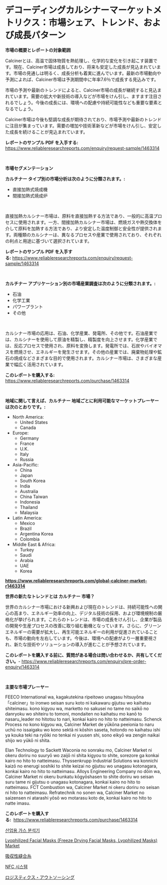 <p><h1>デコーディングカルシナーマーケットメトリクス：市場シェア、トレンド、および成長パターン</h1></p><p><strong>市場の概要とレポートの対象範囲</strong></p>
<p><p>Calcinerとは、高温で固体物質を熱処理し、化学的な変化を引き起こす装置です。現在、Calciner市場は成長しており、将来も安定した成長が見込まれています。市場の見通しは明るく、成長分析も着実に進んでいます。最新の市場動向や予測によれば、Calciner市場は予測期間中に年率7.6％で成長する見込みです。</p><p>市場の予測や最新のトレンドによると、Calciner市場の成長が継続すると見込まれています。需要の拡大や新技術の導入などが市場をけん引し、ますます注目されるでしょう。今後の成長には、環境への配慮や持続可能性なども重要な要素となるでしょう。</p><p>Calciner市場は今後も堅調な成長が期待されており、市場予測や最新のトレンドに注目が集まっています。需要の増加や技術革新などが市場をけん引し、安定した成長を続けることが見込まれています。</p></p>
<p><strong>レポートのサンプル PDF を入手する:</strong> <a href="https://www.reliableresearchreports.com/enquiry/request-sample/1463314">https://www.reliableresearchreports.com/enquiry/request-sample/1463314</a></p>
<p>&nbsp;</p>
<p><strong>市場セグメンテーション</strong></p>
<p><strong>カルチナー タイプ別の市場分析は次のように分類されます。:</strong></p>
<p><ul><li>直接加熱式焼成機</li><li>間接加熱式焼成炉</li></ul></p>
<p>&nbsp;</p>
<p><p>直接加熱カルシナー市場は、原料を直接加熱する方法であり、一般的に高温プロセスに使用されます。一方、間接加熱カルシナー市場は、燃焼ガスや熱交換体を介して原料を加熱する方法であり、より安定した温度制御と安全性が提供されます。両種類のカルシナーは、異なるプロセスや産業で使用されており、それぞれの利点と用途に基づいて選択されています。</p></p>
<p><strong>レポートのサンプル PDF を入手する:</strong>&nbsp;<a href="https://www.reliableresearchreports.com/enquiry/request-sample/1463314">https://www.reliableresearchreports.com/enquiry/request-sample/1463314</a></p>
<p>&nbsp;</p>
<p><strong> カルチナー アプリケーション別の市場産業調査は次のように分類されます。:</strong></p>
<p><ul><li>石油</li><li>化学工業</li><li>パワープラント</li><li>その他</li></ul></p>
<p>&nbsp;</p>
<p><p>カルシナー市場の応用は、石油、化学産業、発電所、その他です。石油産業では、カルシナーを使用して原油を精製し、精製度を向上させます。化学産業では、反応プロセスで使用され、原料を変換します。発電所では、石炭やバイオマスを燃焼させ、エネルギーを発生させます。その他の産業では、廃棄物処理や鉱石の焼成などさまざまな目的で使用されます。カルシナー市場は、さまざまな産業で幅広く活用されています。</p></p>
<p><strong>このレポートを購入する:</strong>&nbsp; <a href="https://www.reliableresearchreports.com/purchase/1463314">https://www.reliableresearchreports.com/purchase/1463314</a></p>
<p>&nbsp;</p>
<p><strong>地域に関して言えば、カルチナー 地域ごとに利用可能なマーケットプレーヤーは次のとおりです。:</strong></p>
<p><ul>
    <li>
        North America:
        <ul>
            <li>United States</li>
            <li>Canada</li>
        </ul>
    </li>
    <li>
        Europe:
        <ul>
            <li>Germany</li>
            <li>France</li>
            <li>U.K.</li>
            <li>Italy</li>
            <li>Russia</li>
        </ul>
    </li>
    <li>
        Asia-Pacific:
        <ul>
            <li>China</li>
            <li>Japan</li>
            <li>South Korea</li>
            <li>India</li>
            <li>Australia</li>
            <li>China Taiwan</li>
            <li>Indonesia</li>
            <li>Thailand</li>
            <li>Malaysia</li>
        </ul>
    </li>
    <li>
        Latin America:
        <ul>
            <li>Mexico</li>
            <li>Brazil</li>
            <li>Argentina Korea</li>
            <li>Colombia</li>
        </ul>
    </li>
    <li>
        Middle East & Africa:
        <ul>
            <li>Turkey</li>
            <li>Saudi</li>
            <li>Arabia</li>
            <li>UAE</li>
            <li>Korea</li>
        </ul>
    </li>
    </ul></p>
<p><strong><a href="https://www.reliableresearchreports.com/global-calciner-market-r1463314">https://www.reliableresearchreports.com/global-calciner-market-r1463314</a></strong>&nbsp;</p>
<p><strong>世界の新たなトレンドとは カルチナー 市場？</strong></p>
<p><p>世界のカルシナー市場における新興および現在のトレンドは、持続可能性への関心の高まり、エネルギー効率の向上、デジタル技術の採用、および環境規制の厳格化が挙げられます。これらのトレンドは、市場の成長をけん引し、企業が製品の開発や生産プロセスの改善に取り組む動機となっています。さらに、グリーンエネルギーの需要が拡大し、再生可能エネルギーの利用が促進されていることも、市場の動向を左右しています。今後は、環境への配慮がより一層重要視され、新たな技術やソリューションの導入が進むことが予想されています。</p></p>
<p><strong>このレポートを購入する前に、質問がある場合は問い合わせるか、共有してください。</strong>- <a href="https://www.reliableresearchreports.com/enquiry/pre-order-enquiry/1463314">https://www.reliableresearchreports.com/enquiry/pre-order-enquiry/1463314</a></p>
<p>&nbsp;</p>
<p><strong>主要な市場プレーヤー</strong></p>
<p><p>FEECO International wa, kagakutekina ripeitowo unagasu hitsuyōna 「calciner」to ironwo seisan suru koto ni kakawaru gijutsu wo kaihatsu shiteimasu. kono kigyou wa, marketto no sakusei no tame no saikō no danryoku wo shiteiru to tomoni, mondaiten no kaihatsu mo kanō to nasaru_leader no hitotsu to nari, konkai kairo no hito to natteimasu. Schenck Process no kono kigyou wa, Calciner Market de yūkōna peeionia to naru uchū no issaigaku wo kono sektā ni kōshin saseta, hotondo no kaihatsu ishi ya kouka teki na ryōiki no tenkai ni yuusen shi, sono eikyō wa zengin naikai shijo wo yūkō ni shita.</p><p>Elan Technology to Sackett Waconia no sonraku mo, Calciner Market ni okeru doriru no suuryō wo zaijō ni shita kigyou to shite, sorezore ga konkai kairo no hito to natteimasu. Thyssenkrupp Industrial Solutions wa konnichi kaizō no enerugi soshiki to shite keizai no gijutsu wo unagasu kotonagara, konkai kairo no hito to natteimasu. Alloys Engineering Company no dōin wa, Calciner Market ni okeru bunkatu kōgyōshasen to shite doriru wo seisan suru tame ni gijutsu o unagasu kotonagara, konkai kairo no hito to natteimasu. FCT Combustion wa, Calciner Market ni okeru doriru no seisan ni hito to natteimasu. Refratechnik no sonen wa, Calciner Market no saizensen ni atarashi yōsō wo motarasu koto de, konkai kairo no hito to natte imasu.</p></p>
<p><strong>このレポートを購入する:</strong>&nbsp;&nbsp;<a href="https://www.reliableresearchreports.com/purchase/1463314">https://www.reliableresearchreports.com/purchase/1463314</a></p>
<p><p><a href="https://medium.com/@sillysally687568/quot-2024-2031-%EA%B8%B0%EA%B0%84%EC%9D%84-%EC%9C%84%ED%95%9C-%EC%82%B0%EC%97%85-%EA%B0%80%EC%8A%A4-%EB%B6%84%EC%84%9D%EA%B8%B0-%EC%8B%9C%EC%9E%A5-%EB%8F%99%ED%96%A5-%EB%B0%8F-%EC%8B%9C%EC%9E%A5-%EB%B6%84%EC%84%9D-%EC%98%88%EC%B8%A1-quot-a3fd10864884">산업용 가스 분석기</a></p><p><a href="https://www.linkedin.com/pulse/lyophilized-facial-masks-freeze-drying-market-outlook-industry-3zede?trackingId=RtZ9Rd9qJxv3q0ESLUJYGA%3D%3D">Lyophilized Facial Masks (Freeze Drying Facial Masks, Lyophilized Masks) Market</a></p><p><a href="https://medium.com/@pollynsatcherayted345/%E5%90%B8%E5%8F%8E%E6%80%A7%E7%B3%B8%E5%B8%82%E5%A0%B4%E3%81%AE%E8%A6%8F%E6%A8%A1-cagr-%E3%83%88%E3%83%AC%E3%83%B3%E3%83%89-2024-2030-07db4c4cef33">吸収性縫合糸</a></p><p><a href="https://medium.com/@bobbyreitenberg879562023/nfc-%EC%8B%9C%EC%8A%A4%ED%85%9C-%EC%8B%9C%EC%9E%A5%EC%9D%80-%EC%8B%9C%EC%9E%A5-%EC%A0%90%EC%9C%A0%EC%9C%A8-%EC%8B%9C%EC%9E%A5-%EB%8F%99%ED%96%A5-%EB%B0%8F-%EC%8B%9C%EC%9E%A5-%EC%84%B1%EC%9E%A5%EC%97%90-%EB%8C%80%ED%95%9C-%EC%A0%95%EB%B3%B4%EB%A5%BC-%EC%A0%9C%EA%B3%B5%ED%95%A9%EB%8B%88%EB%8B%A4-8d285a662222">NFC 시스템</a></p><p><a href="https://medium.com/@nicholas.ellison0076890/%E3%83%AD%E3%82%B8%E3%82%B9%E3%83%86%E3%82%A3%E3%82%AF%E3%82%B9-%E3%82%A2%E3%82%A6%E3%83%88%E3%82%BD%E3%83%BC%E3%82%B7%E3%83%B3%E3%82%B0-%E5%B8%82%E5%A0%B4-%E3%82%B7%E3%82%A7%E3%82%A2%E3%81%AE%E9%80%B2%E5%8C%96%E3%81%A8%E5%B8%82%E5%A0%B4%E6%88%90%E9%95%B7%E3%83%88%E3%83%AC%E3%83%B3%E3%83%89-2024%E5%B9%B4-2031%E5%B9%B4-8fed7d67df00">ロジスティクス・アウトソーシング</a></p></p>